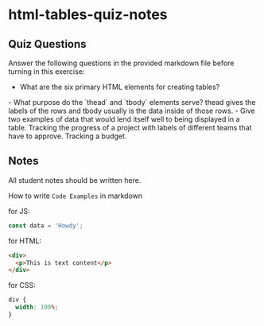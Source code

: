 # html-tables-quiz-notes

## Quiz Questions

Answer the following questions in the provided markdown file before turning in this exercise:

- What are the six primary HTML elements for creating tables?
<thead> <tbody> <tfoot> <tr> <th> <td>
- What purpose do the `thead` and `tbody` elements serve?
  thead gives the labels of the rows and tbody usually is the data inside of those rows.
- Give two examples of data that would lend itself well to being displayed in a table.
  Tracking the progress of a project with labels of different teams that have to approve.
  Tracking a budget.

## Notes

All student notes should be written here.

How to write `Code Examples` in markdown

for JS:

```javascript
const data = 'Howdy';
```

for HTML:

```html
<div>
  <p>This is text content</p>
</div>
```

for CSS:

```css
div {
  width: 100%;
}
```
